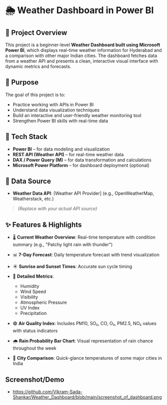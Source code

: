 
# 🌦️ Weather Dashboard in Power BI

## 📌 Project Overview

This project is a beginner-level **Weather Dashboard built using Microsoft Power BI**, which displays real-time weather information for Hyderabad and a comparison with other major Indian cities. The dashboard fetches data from a weather API and presents a clean, interactive visual interface with dynamic metrics and forecasts.

## 📝 Purpose

The goal of this project is to:

* Practice working with APIs in Power BI
* Understand data visualization techniques
* Build an interactive and user-friendly weather monitoring tool
* Strengthen Power BI skills with real-time data

## 🧰 Tech Stack

* **Power BI** – for data modeling and visualization
* **REST API (Weather API)** – for real-time weather data
* **DAX / Power Query (M)** – for data transformation and calculations
* **Microsoft Power Platform** – for dashboard deployment (optional)

## 🔗 Data Source

* **Weather Data API**: \[Weather API Provider] (e.g., OpenWeatherMap, Weatherstack, etc.)

> *(Replace with your actual API source)*

## ✨ Features & Highlights

* 🌡️ **Current Weather Overview**: Real-time temperature with condition summary (e.g., "Patchy light rain with thunder")
* 📊 **7-Day Forecast**: Daily temperature forecast with trend visualization
* ☀️ **Sunrise and Sunset Times**: Accurate sun cycle timing
* 💨 **Detailed Metrics**:

  * Humidity
  * Wind Speed
  * Visibility
  * Atmospheric Pressure
  * UV Index
  * Precipitation
* 🟢 **Air Quality Index**: Includes PM10, SO₂, CO, O₃, PM2.5, NO₂ values with status indicators
* 🌧️ **Rain Probability Bar Chart**: Visual representation of rain chance throughout the week
* 📍 **City Comparison**: Quick-glance temperatures of some major cities in India

## Screenshot/Demo
 * https://github.com/Vikram-Sada-Shankar/Weather_Dashboard/blob/main/screenshot_of_dashboard.png
